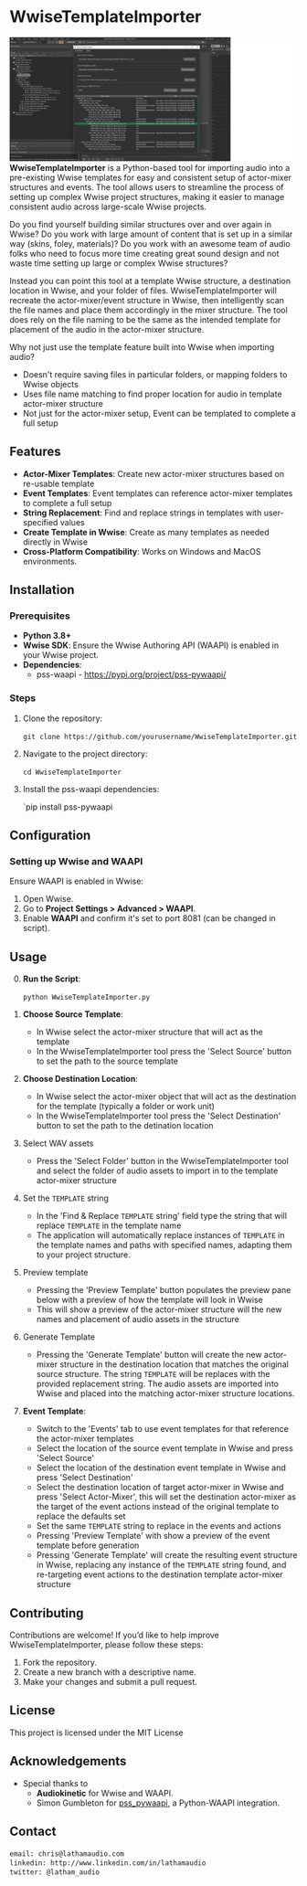 # WwiseTemplateImporter
![WwiseTemplateImporter](/screenshots/4-PreviewTemplate.png?raw=true "WwiseTemplateImporter")
**WwiseTemplateImporter** is a Python-based tool for importing audio into a pre-existing Wwise templates for easy and consistent setup of actor-mixer structures and events. The tool allows users to streamline the process of setting up complex Wwise project structures, making it easier to manage consistent audio  across large-scale Wwise projects. 

Do you find yourself building similar structures over and over again in Wwise? Do you work with large amount of content that is set up in a similar way (skins, foley, materials)? Do you work with an awesome team of audio folks who need to focus more time creating great sound design and not waste time setting up large or complex Wwise structures?

Instead you can point this tool at a template Wwise structure, a destination location in Wwise, and your folder of files. WwiseTemplateImporter will recreate the actor-mixer/event structure in Wwise, then intelligently scan the file names and place them accordingly in the mixer structure. The tool does rely on the file naming to be the same as the intended template for placement of the audio in the actor-mixer structure.

Why not just use the template feature built into Wwise when importing audio?
- Doesn't require saving files in particular folders, or mapping folders to Wwise objects
- Uses file name matching to find proper location for audio in template actor-mixer structure
- Not just for the actor-mixer setup, Event can be templated to complete a full setup 

## Features

- **Actor-Mixer Templates**: Create new actor-mixer structures based on re-usable template
- **Event Templates**: Event templates can reference actor-mixer templates to complete a full setup
- **String Replacement**: Find and replace strings in templates with user-specified values
- **Create Template in Wwise**: Create as many templates as needed directly in Wwise
- **Cross-Platform Compatibility**: Works on Windows and MacOS environments.

## Installation

### Prerequisites

- **Python 3.8+**
- **Wwise SDK**: Ensure the Wwise Authoring API (WAAPI) is enabled in your Wwise project.
- **Dependencies**: 
	- pss-waapi - https://pypi.org/project/pss-pywaapi/

### Steps

1. Clone the repository:
    
    `git clone https://github.com/yourusername/WwiseTemplateImporter.git`
    
2. Navigate to the project directory:
    
    `cd WwiseTemplateImporter`
    
3. Install the pss-waapi dependencies:
    
	`pip install pss-pywaapi
    

## Configuration

### Setting up Wwise and WAAPI

Ensure WAAPI is enabled in Wwise:

1. Open Wwise.
2. Go to **Project Settings > Advanced > WAAPI**.
3. Enable **WAAPI** and confirm it's set to port 8081 (can be changed in script).

## Usage

0. **Run the Script**:
    
    `python WwiseTemplateImporter.py`
    
1. **Choose Source Template**: 
    - In Wwise select the actor-mixer structure that will act as the template
    - In the WwiseTemplateImporter tool press the 'Select Source' button to set the path to the source template 
    
2. **Choose Destination Location**: 
    - In Wwise select the actor-mixer object that will act as the destination for the template (typically a folder or work unit)
    - In the WwiseTemplateImporter tool press the 'Select Destination' button to set the path to the detination location
    
3. Select WAV assets
	- Press the 'Select Folder' button in the WwiseTemplateImporter tool and select the folder of audio assets to import in to the template actor-mixer structure
	
4.  Set the `TEMPLATE` string
	- In the 'Find & Replace `TEMPLATE` string' field type the string that will replace `TEMPLATE` in the template name
    - The application will automatically replace instances of `TEMPLATE` in the template names and paths with specified names, adapting them to your project structure.
    
5. Preview template
	- Pressing the 'Preview Template' button populates the preview pane below with a preview of how the template will look in Wwise
	- This will show a preview of the actor-mixer structure will the new names and placement of audio assets in the structure
	
6. Generate Template
	- Pressing the 'Generate Template' button will create the new actor-mixer structure in the destination location that matches the original source structure. The string `TEMPLATE` will be replaces with the provided replacement string. The audio assets are imported into Wwise and placed into the matching actor-mixer structure locations.

7. **Event Template**:
	- Switch to the 'Events' tab to use event templates for that reference the actor-mixer templates
    - Select the location of the source event template in Wwise and press 'Select Source'
    - Select the location of the destination event template in Wwise and press 'Select Destination'
    - Select the destination location of target actor-mixer in Wwise and press 'Select Actor-Mixer', this will set the destination actor-mixer as the target of the event actions instead of the original template to replace the defaults set
    - Set the same `TEMPLATE` string to replace in the events and actions
    - Pressing 'Preview Template' with show a preview of the event template before generation
    - Pressing 'Generate Template' will create the resulting event structure in Wwise, replacing any instance of the `TEMPLATE` string found, and re-targeting event actions to the destination template actor-mixer structure

## Contributing

Contributions are welcome! If you’d like to help improve WwiseTemplateImporter, please follow these steps:

1. Fork the repository.
2. Create a new branch with a descriptive name.
3. Make your changes and submit a pull request.


## License

This project is licensed under the MIT License

## Acknowledgements

- Special thanks to 
	- **Audiokinetic** for Wwise and WAAPI.
	- Simon Gumbleton for [pss_pywaapi](https://github.com/some_repo), a Python-WAAPI integration.


## Contact
	email: chris@lathamaudio.com
	linkedin: http://www.linkedin.com/in/lathamaudio
	twitter: @latham_audio
